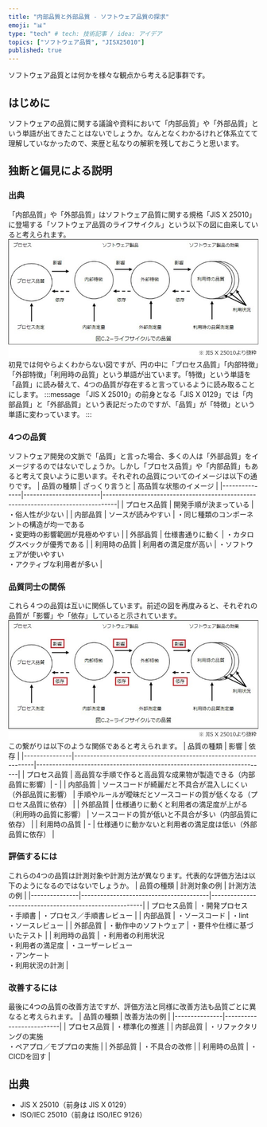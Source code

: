 ```yaml
---
title: "内部品質と外部品質 - ソフトウェア品質の探求"
emoji: "📊"
type: "tech" # tech: 技術記事 / idea: アイデア
topics: ["ソフトウェア品質", "JISX25010"]
published: true
---
```

ソフトウェア品質とは何かを様々な観点から考える記事群です。

## はじめに
ソフトウェアの品質に関する議論や資料において「内部品質」や「外部品質」という単語が出てきたことはないでしょうか。なんとなくわかるけれど体系立てて理解していなかったので、来歴と私なりの解釈を残しておこうと思います。

## 独断と偏見による説明

### 出典
   「内部品質」や「外部品質」はソフトウェア品質に関する規格「JIS X 25010」に登場する「ソフトウェア品質のライフサイクル」という以下の図に由来していると考えられます。
   ![software lifecycle](/images/quality_interal_external/quality_interal_external_00.jpg)
   初見では何やらよくわからない図ですが、円の中に「プロセス品質」「内部特徴」「外部特徴」「利用時の品質」という単語が出ています。「特徴」という単語を「品質」に読み替えて、4つの品質が存在すると言っているように読み取ることにします。
   :::message
   「JIS X 25010」の前身となる「JIS X 0129」では「内部品質」と「外部品質」という表記だったのですが、「品質」が「特徴」という単語に変わっています。
   :::

### 4つの品質
   ソフトウェア開発の文脈で「品質」と言った場合、多くの人は「外部品質」をイメージするのではないでしょうか。しかし「プロセス品質」や「内部品質」もあると考えて良いように思います。それぞれの品質についてのイメージは以下の通りです。
   | 品質の種類    | ざっくり言うと         | 高品質な状態のイメージ                                                           |
   |---------------|------------------------|----------------------------------------------------------------------------------|
   | プロセス品質  | 開発手順が決まっている | ・俗人性が少ない                                                                 |
   | 内部品質      | ソースが読みやすい     | ・同じ種類のコンポーネントの構造が均一である<br>・変更時の影響範囲が見極めやすい |
   | 外部品質      | 仕様書通りに動く       | ・カタログスペックが優秀である                                                   |
   | 利用時の品質  | 利用者の満足度が高い   | ・ソフトウェアが使いやすい<br>・アクティブな利用者が多い                         |

### 品質同士の関係
   これら４つの品質は互いに関係しています。前述の図を再度みると、それぞれの品質が「影響」や「依存」していると示されています。
   ![software lifecycle](/images/quality_interal_external/quality_interal_external_01.jpg)
   この繋がりは以下のような関係であると考えられます。
   | 品質の種類    | 影響                                                            | 依存                                                                   |
   |---------------|-----------------------------------------------------------------|------------------------------------------------------------------------|
   | プロセス品質  | 高品質な手順で作ると高品質な成果物が製造できる（内部品質に影響）| -                                                                      |
   | 内部品質      | ソースコードが綺麗だと不具合が混入しにくい（外部品質に影響）    | 手順やルールが曖昧だとソースコードの質が低くなる（プロセス品質に依存） |
   | 外部品質      | 仕様通りに動くと利用者の満足度が上がる（利用時の品質に影響）    | ソースコードの質が低いと不具合が多い（内部品質に依存）                 |
   | 利用時の品質  | -                                                               | 仕様通りに動かないと利用者の満足度は低い（外部品質に依存）             |

### 評価するには
   これらの4つの品質は計測対象や計測方法が異なります。代表的な評価方法は以下のようになるのではないでしょうか。
   | 品質の種類    | 計測対象の例                           | 計測方法の例                                           |
   |---------------|----------------------------------------|--------------------------------------------------------|
   | プロセス品質  | ・開発プロセス<br>・手順書             | ・プロセス／手順書レビュー                             |
   | 内部品質      | ・ソースコード                         | ・lint<br>・ソースレビュー                             |
   | 外部品質      | ・動作中のソフトウェア                 | ・要件や仕様に基づいたテスト                           |
   | 利用時の品質  | ・利用者の利用状況<br>・利用者の満足度 | ・ユーザーレビュー<br>・アンケート<br>・利用状況の計測 |

### 改善するには
   最後に4つの品質の改善方法ですが、評価方法と同様に改善方法も品質ごとに異なると考えられます。
   | 品質の種類    | 改善方法の例             |
   |---------------|--------------------------|
   | プロセス品質  | ・標準化の推進           |
   | 内部品質      | ・リファクタリングの実施<br>・ペアプロ／モブプロの実施 |
   | 外部品質      | ・不具合の改修           |
   | 利用時の品質  | ・CICDを回す             |

## 出典
- JIS X 25010（前身は JIS X 0129）
- ISO/IEC 25010（前身は ISO/IEC 9126）
